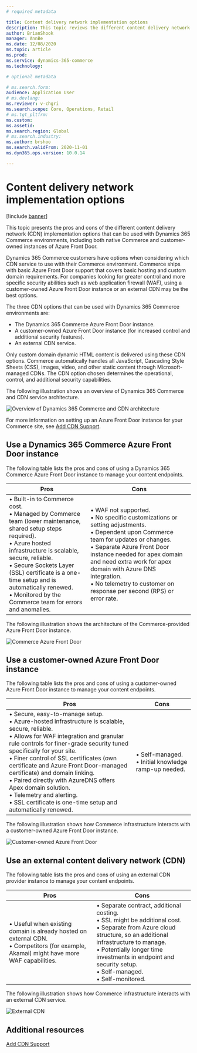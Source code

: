 ```yaml
---
# required metadata

title: Content delivery network implementation options
description: This topic reviews the different content delivery network (CDN) implementations options that can be used with Dynamics 365 Commerce.
author: BrianShook
manager: AnnBe
ms.date: 12/08/2020
ms.topic: article
ms.prod: 
ms.service: dynamics-365-commerce
ms.technology: 

# optional metadata

# ms.search.form: 
audience: Application User
# ms.devlang: 
ms.reviewer: v-chgri
ms.search.scope: Core, Operations, Retail
# ms.tgt_pltfrm: 
ms.custom: 
ms.assetid:
ms.search.region: Global
# ms.search.industry:
ms.author: brshoo
ms.search.validFrom: 2020-11-01
ms.dyn365.ops.version: 10.0.14

---
```


# Content delivery network implementation options

[!include [banner](includes/banner.md)]

This topic presents the pros and cons of the different content delivery network (CDN) implementation options that can be used with Dynamics 365 Commerce environments, including both native Commerce and customer-owned instances of Azure Front Door.

Dynamics 365 Commerce customers have options when considering which CDN service to use with their Commerce environment. Commerce ships with basic Azure Front Door support that covers basic hosting and custom domain requirements. For companies looking for greater control and more specific security abilities such as web application firewall (WAF), using a customer-owned Azure Front Door instance or an external CDN may be the best options. 

The three CDN options that can be used with Dynamics 365 Commerce environments are:

- The Dynamics 365 Commerce Azure Front Door instance.
- A customer-owned Azure Front Door instance (for increased control and additional security features).
- An external CDN service.

Only custom domain dynamic HTML content is delivered using these CDN options. Commerce automatically handles all JavaScript, Cascading Style Sheets (CSS), images, video, and other static content through Microsoft-managed CDNs. The CDN option chosen determines the operational, control, and additional security capabilities.

The following illustration shows an overview of Dynamics 365 Commerce and CDN service architecture. 

![Overview of Dynamics 365 Commerce and CDN architecture](media/Commerce_CDN-Options_Overview.png)

For more information on setting up an Azure Front Door instance for your Commerce site, see [Add CDN Support](add-cdn-support.md).

## Use a Dynamics 365 Commerce Azure Front Door instance

The following table lists the pros and cons of using a Dynamics 365 Commerce Azure Front Door instance to manage your content endpoints.

| Pros | Cons |
| ---- | ---- |
| &#8226; Built-in to Commerce cost.<br>&#8226; Managed by Commerce team (lower maintenance, shared setup steps required).<br>&#8226; Azure hosted infrastructure is scalable, secure, reliable.<br>&#8226; Secure Sockets Layer (SSL) certificate is a one-time setup and is automatically renewed.<br>&#8226; Monitored by the Commerce team for errors and anomalies. | &#8226; WAF not supported.<br>&#8226; No specific customizations or setting adjustments.<br>&#8226; Dependent upon Commerce team for updates or changes.<br>&#8226; Separate Azure Front Door instance needed for apex domain and need extra work for apex domain with Azure DNS integration.<br>&#8226; No telemetry to customer on response per second (RPS) or error rate. |

<!--
### Pros of using a Dynamics 365 Commerce Azure Front Door instance
-->
<!--
- Built-in to Commerce cost
- Managed by Commerce team (lower touch, shared setup steps required)
- Azure hosted infrastructure is scalable, secure, reliable.
- Secure Sockets Layer (SSL) certificate is one-time setup and autorenewed.
- Monitored by the Commerce team for errors and anomalies.
-->
<!--
### Cons of using a Dynamics 365 Commerce Azure Front Door instance
-->
<!--
- WAF not supported
- No specific customizations or setting adjustments
- Dependent upon Commerce Team for updates/changes
- Separate AFD needed for apex domain and need extra work for apex domain with Azure DNS integration
- No telemetry to customer (on RPS/Error rate)
-->
<!--
<table>
 <tbody>
   <tr>
     <th>Description</th>
     <th>Pros</th>
     <th>Cons</th>
   </tr>
   <tr>
      <td>The Dynamics 365 Commerce provided Frontdoor. This is Azure Front Door hosted by Commerce Team.</td>
      <td>
       <ul>
        <li>Built-in to Commerce Cost</li>
        <li>Managed by Commerce Team (lower touch, shared setup steps required)</li>
        <li>Azure hosted infrastructure is scalable, secure, reliable</li>
        <li>SSL Cert is one-time setup and auto-renewed</li>
        <li>Monitored by Commerce Team for errors and anomalies</li>
       </ul>
      </td>
      <td>
        <ul>
         <li>WAF not supported</li>
         <li>No specific customizations or setting adjustments</li>
         <li>Dependent upon Commerce Team for updates/changes</li>
         <li>Separate AFD needed for apex domain and need extra work for apex domain with Azure DNS integration</li>
        <li>No telemetry to customer (on RPS/Error rate)</li>
       </ul>
     </td>
   </tr>
 </tbody>
</table>
-->
The following illustration shows the architecture of the Commerce-provided Azure Front Door instance.

![Commerce Azure Front Door](media/Commerce_CDN-Option_CommerceFrontDoor.png) 

## Use a customer-owned Azure Front Door instance

The following table lists the pros and cons of using a customer-owned Azure Front Door instance to manage your content endpoints.

| Pros | Cons |
| ---- | ---- |
|&#8226; Secure, easy-to-manage setup.<br>&#8226; Azure-hosted infrastructure is scalable, secure, reliable.<br>&#8226; Allows for WAF integration and granular rule controls for finer-grade security tuned specifically for your site.<br>&#8226; Finer control of SSL certificates (own certificate and Azure Front Door-managed certificate) and domain linking.<br>&#8226; Paired directly with AzureDNS offers Apex domain solution.<br>&#8226; Telemetry and alerting.<br>&#8226; SSL certificate is one-time setup and automatically renewed. | &#8226; Self-managed.<br>&#8226; Initial knowledge ramp-up needed. |

<!--
### Pros of using a customer-owned Azure Front Door instance
-->
<!--
- Secure, easy to manage setup and secure
- Azure hosted infrastructure is scalable, secure, reliable
- Allows for WAF integration and granular rule controls for finer-grade security tuned specifically for your site
- Finer control of SSL Certificates (own cert and AFD managed cert) and domain linking
- Paired directly with AzureDNS offers Apex domain solution
- Telemetry/Alerting
- SSL Cert is one-time setup and auto renewed
-->
<!--
### Cons of using a customer-owned Azure Front Door instance
-->
<!--
- Self-managed
- Initial knowledge ramp-up needed
-->
<!--
<table>
<tbody>
<tr>
<th>Description</th>
<th>Pros</th>
<th>Cons</th>
</tr>
<tr>
<td>Subscribe to Azure Front Door within your Azure Subscription.</td>
<td>
<ul>
<li>Secure, easy to manage setup and secure</li>
<li>Azure hosted infrastructure is scalable, secure, reliable</li>
<li>Allows for WAF integration and granular rule controls for finer-grade security tuned specifically for your site</li>
<li>Finer control of SSL Certificates (own cert and AFD managed cert) and domain linking</li>
<li>Paired directly with AzureDNS offers Apex domain solution</li>
<li>Telemetry/Alerting</li>
<li>SSL Cert is one-time setup and auto renewed</li>
</ul>
</td>
<td>
<ul>
<li>Self-managed</li>
<li>Initial knowledge ramp-up needed</li>
</ul>
</td>
</tr>
</tbody>
</table>
-->

The following illustration shows how Commerce infrastructure interacts with a customer-owned Azure Front Door instance. 

![Customer-owned Azure Front Door](media/Commerce_CDN-Option_CustomerOwnedAzureFrontDoor.png) 

## Use an external content delivery network (CDN)

The following table lists the pros and cons of using an external CDN provider instance to manage your content endpoints.

| Pros | Cons |
| ---- | ---- |
| &#8226; Useful when existing domain is already hosted on external CDN.<br>&#8226; Competitors (for example, Akamai) might have more WAF capabilities. | &#8226; Separate contract, additional costing.<br>&#8226; SSL might be additional cost.<br>&#8226; Separate from Azure cloud structure, so an additional infrastructure to manage.<br>&#8226; Potentially longer time investments in endpoint and security setup.<br>&#8226; Self-managed.<br>&#8226; Self-monitored. |

<!--
### Pros of using an external CDN
-->
<!--
- This is useful when existing domain is already hosted on external Front Door
- Competitors (e.g. Akamai) might have more WAF capabilities
-->
<!--
### Cons of using an external CDN
-->
<!--
- Separate contract, additional costing
- SSL might be additional cost
- Separate from Azure cloud structure - an additional infrastructure to manage
- Potentially longer time investments in endpoint setup, security setup
- Self-managed
- Self-monitored
-->

<!--
<table>
<tbody>
<tr>
<th>Description</th>
<th>Pros</th>
<th>Cons</th>
</tr>
<tr>
<td>Use an external CDN provider instance to manage your content endpoints.
(Akamai, cloudfare etc)</td>
<td>
<ul>
<li>This is useful when existing domain is already hosted on external Front Door</li>
<li>Competitors (e.g. Akamai) might have more WAF capabilities</li>
</ul>
</td>
<td>
<ul>
<li>Separate contract, additional costing</li>
<li>SSL might be additional cost</li>
<li>Separate from Azure cloud structure - an additional infrastructure to manage</li>
<li>Potentially longer time investments in endpoint setup, security setup</li>
<li>Self-managed</li>
<li>Self-monitored</li>
</ul>
</td>
</tbody>
</table>

-->

The following illustration shows how Commerce infrastructure interacts with an external CDN service. 

![External CDN](media/Commerce_CDN-Option_ExternalFrontDoor.png) 

## Additional resources

[Add CDN Support](add-cdn-support.md)
